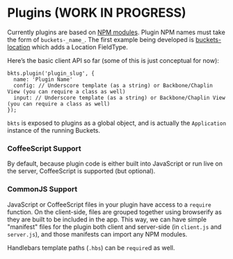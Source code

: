 # Plugins (WORK IN PROGRESS)

Currently plugins are based on [NPM modules](https://www.npmjs.org). Plugin NPM names must take the form of `buckets-_name_`. The first example being developed is [buckets-location](http://github.com/davidkaneda/buckets-location/) which adds a Location FieldType.

Here’s the basic client API so far (some of this is just conceptual for now):

```
bkts.plugin('plugin_slug', {
  name: 'Plugin Name'
  config: // Underscore template (as a string) or Backbone/Chaplin View (you can require a class as well)
  input: // Underscore template (as a string) or Backbone/Chaplin View (you can require a class as well)
});
```

`bkts` is exposed to plugins as a global object, and is actually the `Application` instance of the running Buckets.

### CoffeeScript Support

By default, because plugin code is either built into JavaScript or run live on the server, CoffeeScript is supported (but optional).

### CommonJS Support

JavaScript or CoffeeScript files in your plugin have access to a `require` function. On the client-side, files are grouped together using browserify as they are built to be included in the app. This way, we can have simple "manifest" files for the plugin both client and server-side (in `client.js` and `server.js`), and those manifests can import any NPM modules.

Handlebars template paths (`.hbs`) can be `require`d as well.
